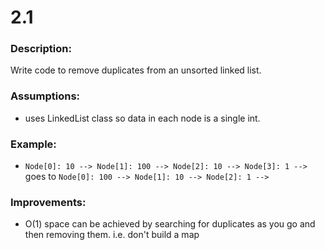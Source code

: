 # 2.1  
### Description:  
Write code to remove duplicates from an unsorted linked list.  

### Assumptions:  
- uses LinkedList class so data in each node is a single int.  

### Example:  
- `Node[0]: 10 --> Node[1]: 100 --> Node[2]: 10 --> Node[3]: 1 -->` goes to `Node[0]: 100 --> Node[1]: 10 --> Node[2]: 1 -->`  

### Improvements:  
- O(1) space can be achieved by searching for duplicates as you go and then removing them. i.e. don't build a map  